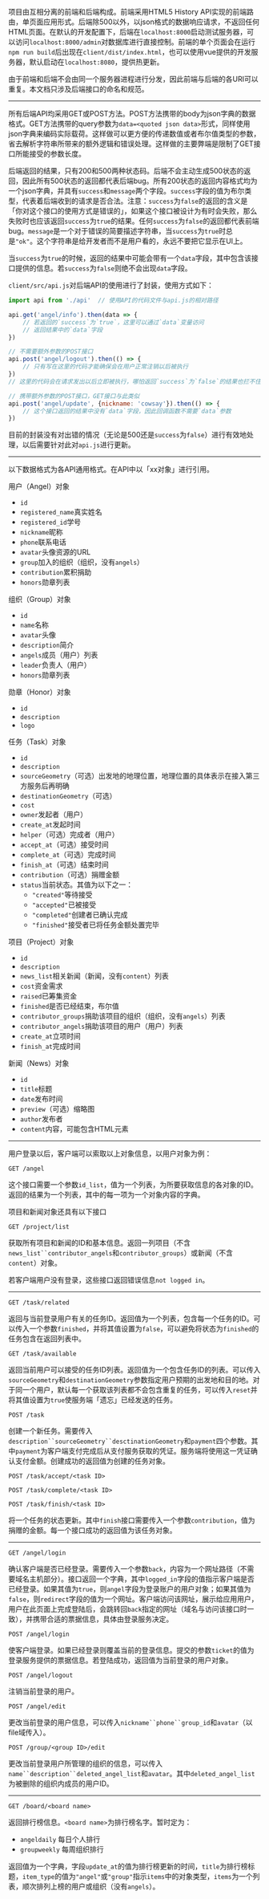 项目由互相分离的前端和后端构成。前端采用HTML5 History API实现的前端路由，单页面应用形式。后端除500以外，以json格式的数据响应请求，不返回任何HTML页面。在默认的开发配置下，后端在`localhost:8000`启动测试服务器，可以访问`localhost:8000/admin`对数据库进行直接控制。前端的单个页面会在运行`npm run build`后出现在`client/dist/index.html`，也可以使用vue提供的开发服务器，默认启动在`localhost:8080`，提供热更新。

由于前端和后端不会由同一个服务器进程进行分发，因此前端与后端的各URI可以重复。本文档只涉及后端接口的命名和规范。

----

所有后端API均采用GET或POST方法。POST方法携带的body为json字典的数据格式。GET方法携带的query参数为`data=<quoted json data>`形式，同样使用json字典来编码实际载荷。这样做可以更方便的传递数值或者布尔值类型的参数，省去解析字符串所带来的额外逻辑和错误处理。这样做的主要弊端是限制了GET接口所能接受的参数长度。

后端返回的结果，只有200和500两种状态码。后端不会主动生成500状态的返回，因此所有500状态的返回都代表后端bug。所有200状态的返回内容格式均为一个json字典，并具有`success`和`message`两个字段。`success`字段的值为布尔类型，代表着后端收到的请求是否合法。注意：`success`为`false`的返回的含义是「你对这个接口的使用方式是错误的」，如果这个接口被设计为有时会失败，那么失败时也应该返回`success`为`true`的结果。任何`success`为`false`的返回都代表前端bug。`message`是一个对于错误的简要描述字符串，当`success`为`true`时总是`"ok"`。这个字符串是给开发者而不是用户看的，永远不要把它显示在UI上。

当`success`为`true`的时候，返回的结果中可能会带有一个`data`字段，其中包含该接口提供的信息。若`success`为`false`则绝不会出现`data`字段。

`client/src/api.js`对后端API的使用进行了封装，使用方式如下：

```js
import api from './api'  // 使用API的代码文件与api.js的相对路径

api.get('angel/info').then(data => {
    // 若返回的`success`为`true`，这里可以通过`data`变量访问
    // 返回结果中的`data`字段
})

// 不需要额外参数的POST接口
api.post('angel/logout').then(() => {
    // 只有写在这里的代码才能确保会在用户正常注销以后被执行
})
// 这里的代码会在请求发出以后立即被执行，哪怕返回`success`为`false`的结果也拦不住

// 携带额外参数的POST接口，GET接口与此类似
api.post('angel/update', {nickname: 'cowsay'}).then(() => {
    // 这个接口返回的结果中没有`data`字段，因此回调函数不需要`data`参数
})
```

目前的封装没有对出错的情况（无论是500还是`success`为`false`）进行有效地处理，以后需要针对此对`api.js`进行更新。

----

以下数据格式为各API通用格式。在API中以「xx对象」进行引用。

用户（Angel）对象
* `id`
* `registered_name`真实姓名
* `registered_id`学号
* `nickname`昵称
* `phone`联系电话
* `avatar`头像资源的URL
* `group`加入的组织（组织，没有`angels`）
* `contribution`累积捐助
* `honors`勋章列表

组织（Group）对象
* `id`
* `name`名称
* `avatar`头像
* `description`简介
* `angels`成员（用户）列表
* `leader`负责人（用户）
* `honors`勋章列表

勋章（Honor）对象
* `id`
* `description`
* `logo`

任务（Task）对象
* `id`
* `description`
* `sourceGeometry`（可选）出发地的地理位置，地理位置的具体表示在接入第三方服务后再明确
* `destinationGeometry`（可选）
* `cost`
* `owner`发起者（用户）
* `create_at`发起时间
* `helper`（可选）完成者（用户）
* `accept_at`（可选）接受时间
* `complete_at`（可选）完成时间
* `finish_at`（可选）结束时间
* `contribution`（可选）捐赠金额
* `status`当前状态。其值为以下之一：
    * `"created"`等待接受
    * `"accepted"`已被接受
    * `"completed"`创建者已确认完成
    * `"finished"`接受者已将任务金额处置完毕

项目（Project）对象
* `id`
* `description`
* `news_list`相关新闻（新闻，没有`content`）列表
* `cost`资金需求
* `raised`已筹集资金
* `finished`是否已经结束，布尔值
* `contributor_groups`捐助该项目的组织（组织，没有`angels`）列表
* `contributor_angels`捐助该项目的用户（用户）列表
* `create_at`立项时间
* `finish_at`完成时间

新闻（News）对象
* `id`
* `title`标题
* `date`发布时间
* `preview`（可选）缩略图
* `author`发布者
* `content`内容，可能包含HTML元素

----

用户登录以后，客户端可以索取以上对象信息，以用户对象为例：

```
GET /angel
```

这个接口需要一个参数`id_list`，值为一个列表，为所要获取信息的各对象的ID。返回的结果为一个列表，其中的每一项为一个对象内容的字典。

项目和新闻对象还具有以下接口

```
GET /project/list
```

获取所有项目和新闻的ID和基本信息。返回一列项目（不含`news_list``contributor_angels`和`contributor_groups`）或新闻（不含`content`）对象。

若客户端用户没有登录，这些接口返回错误信息`not logged in`。

----

```
GET /task/related
```

返回与当前登录用户有关的任务ID。返回值为一个列表，包含每一个任务的ID。可以传入一个参数`finished`，并将其值设置为`false`，可以避免将状态为`finished`的任务包含在返回列表中。

```
GET /task/available
```

返回当前用户可以接受的任务ID列表。返回值为一个包含任务ID的列表。可以传入`sourceGeometry`和`destinationGeometry`参数指定用户预期的出发地和目的地。对于同一个用户，默认每一个获取该列表都不会包含重复的任务，可以传入`reset`并将其值设置为`true`使服务端「遗忘」已经发送的任务。

```
POST /task
```

创建一个新任务。需要传入`description``sourceGeometry``desctinationGeometry`和`payment`四个参数。其中`payment`为客户端支付完成后从支付服务获取的凭证。服务端将使用这一凭证确认支付金额。创建成功的返回值为创建的任务对象。

```
POST /task/accept/<task ID>
```

```
POST /task/complete/<task ID>
```

```
POST /task/finish/<task ID>
```

将一个任务的状态更新。其中`finish`接口需要传入一个参数`contribution`，值为捐赠的金额。每一个接口成功的返回值为该任务对象。

----

```
GET /angel/login
```

确认客户端是否已经登录。需要传入一个参数`back`，内容为一个网址路径（不需要域名主机部分）。接口返回一个字典，其中`logged_in`字段的值指示客户端是否已经登录。如果其值为`true`，则`angel`字段为登录账户的用户对象；如果其值为`false`，则`redirect`字段的值为一个网址。客户端访问该网址，展示给应用用户，用户在此页面上完成登陆后，会跳转回`back`指定的网址（域名与访问该接口时一致），并携带合适的票据信息，具体由登录服务决定。

```
POST /angel/login
```

使客户端登录。如果已经登录则覆盖当前的登录信息。提交的参数`ticket`的值为登录服务提供的票据信息。若登陆成功，返回值为当前登录的用户对象。

```
POST /angel/logout
```

注销当前登录的用户。

```
POST /angel/edit
```

更改当前登录的用户信息，可以传入`nickname``phone``group_id`和`avatar`（以file域传入）。

```
POST /group/<group ID>/edit
```

更改当前登录用户所管理的组织的信息，可以传入`name``description``deleted_angel_list`和`avatar`。其中`deleted_angel_list`为被删除的组织内成员的用户ID。

----

```
GET /board/<board name>
```

返回排行榜信息。`<board name>`为排行榜名字。暂时定为：
* `angeldaily` 每日个人排行
* `groupweekly` 每周组织排行

返回值为一个字典，字段`update_at`的值为排行榜更新的时间，`title`为排行榜标题，`item_type`的值为`"angel"`或`"group"`指示`items`中的对象类型，`items`为一个列表，顺次排列上榜的用户或组织（没有`angels`）。
